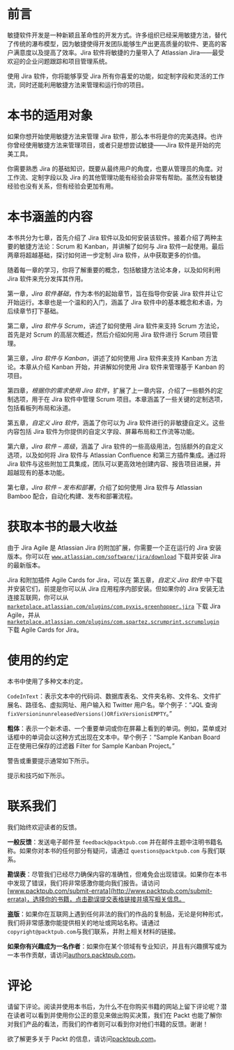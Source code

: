 # 前言

敏捷软件开发是一种新颖且革命性的开发方式。许多组织已经采用敏捷方法，替代了传统的瀑布模型，因为敏捷使得开发团队能够生产出更高质量的软件、更高的客户满意度以及提高了效率。Jira 软件将敏捷的力量带入了 Atlassian Jira——最受欢迎的企业问题跟踪和项目管理系统。

使用 Jira 软件，你将能够享受 Jira 所有你喜爱的功能，如定制字段和灵活的工作流，同时还能利用敏捷方法来管理和运行你的项目。

# 本书的适用对象

如果你想开始使用敏捷方法来管理 Jira 软件，那么本书将是你的完美选择。也许你曾经使用敏捷方法来管理项目，或者只是想尝试敏捷——Jira 软件是开始的完美工具。

你需要熟悉 Jira 的基础知识，既要从最终用户的角度，也要从管理员的角度。对工作流、定制字段以及 Jira 的其他管理功能有经验会非常有帮助。虽然没有敏捷经验也没有关系，但有经验会更加有用。

# 本书涵盖的内容

本书共分为七章，首先介绍了 Jira 软件以及如何安装该软件。接着介绍了两种主要的敏捷方法论：Scrum 和 Kanban，并讲解了如何与 Jira 软件一起使用。最后两章将超越基础，探讨如何进一步定制 Jira 软件，从中获取更多的价值。

随着每一章的学习，你将了解重要的概念，包括敏捷方法论本身，以及如何利用 Jira 软件来充分发挥其作用。

第一章，*Jira 软件基础*，作为本书的起始章节，旨在指导你安装 Jira 软件并让它开始运行。本章也是一个温和的入门，涵盖了 Jira 软件中的基本概念和术语，为后续章节打下基础。

第二章，*Jira 软件与 Scrum*，讲述了如何使用 Jira 软件来支持 Scrum 方法论，首先是对 Scrum 的高层次概述，然后介绍如何用 Jira 软件进行 Scrum 项目管理。

第三章，*Jira 软件与 Kanban*，讲述了如何使用 Jira 软件来支持 Kanban 方法论。本章从介绍 Kanban 开始，并讲解如何使用 Jira 软件来管理基于 Kanban 的项目。

第四章，*根据你的需求使用 Jira 软件*，扩展了上一章内容，介绍了一些额外的定制选项，用于在 Jira 软件中管理 Scrum 项目。本章涵盖了一些关键的定制选项，包括看板列布局和泳道。

第五章，*自定义 Jira 软件*，涵盖了你可以为 Jira 软件进行的非敏捷自定义。这些内容包括 Jira 软件为你提供的自定义字段、屏幕布局和工作流等功能。

第六章，*Jira 软件 – 高级*，涵盖了 Jira 软件的一些高级用法，包括额外的自定义选项，以及如何将 Jira 软件与 Atlassian Confluence 和第三方插件集成。通过将 Jira 软件与这些附加工具集成，团队可以更高效地创建内容、报告项目进展，并超越现有的基本功能。

第七章，*Jira 软件 – 发布和部署*，介绍了如何使用 Jira 软件与 Atlassian Bamboo 配合，自动化构建、发布和部署流程。

# 获取本书的最大收益

由于 Jira Agile 是 Atlassian Jira 的附加扩展，你需要一个正在运行的 Jira 安装版本。你可以在 [`www.atlassian.com/software/jira/download`](http://www.atlassian.com/software/jira/download) 下载并安装 Jira 的最新版本。

Jira 和附加插件 Agile Cards for Jira，可以在 第五章，*自定义 Jira 软件* 中下载并安装它们，前提是你可以从 Jira 应用程序内部安装。但如果你的 Jira 安装无法连接互联网，你可以从 [`marketplace.atlassian.com/plugins/com.pyxis.greenhopper.jira`](https://marketplace.atlassian.com/plugins/com.pyxis.greenhopper.jira) 下载 Jira Agile，并从 [`marketplace.atlassian.com/plugins/com.spartez.scrumprint.scrumplugin`](https://marketplace.atlassian.com/plugins/com.spartez.scrumprint.scrumplugin) 下载 Agile Cards for Jira。

# 使用的约定

本书中使用了多种文本约定。

`CodeInText`：表示文本中的代码词、数据库表名、文件夹名称、文件名、文件扩展名、路径名、虚拟网址、用户输入和 Twitter 用户名。举个例子：“JQL 查询 `fixVersioninunreleasedVersions()ORfixVersionisEMPTY`。”

**粗体**：表示一个新术语、一个重要单词或你在屏幕上看到的单词。例如，菜单或对话框中的单词会以这种方式出现在文本中。举个例子：“Sample Kanban Board 正在使用已保存的过滤器 Filter for Sample Kanban Project。”

警告或重要提示通常如下所示。

提示和技巧如下所示。

# 联系我们

我们始终欢迎读者的反馈。

**一般反馈**：发送电子邮件至 `feedback@packtpub.com` 并在邮件主题中注明书籍名称。如果你对本书的任何部分有疑问，请通过 `questions@packtpub.com` 与我们联系。

**勘误表**：尽管我们已经尽力确保内容的准确性，但难免会出现错误。如果你在本书中发现了错误，我们将非常感激你能向我们报告。请访问[www.packtpub.com/submit-errata](http://www.packtpub.com/submit-errata)，选择你的书籍，点击勘误提交表格链接并填写相关信息。

**盗版**：如果你在互联网上遇到任何非法的我们的作品的复制品，无论是何种形式，我们将非常感激你能提供相关的地址或网站名称。请通过`copyright@packtpub.com`与我们联系，并附上相关材料的链接。

**如果你有兴趣成为一名作者**：如果你在某个领域有专业知识，并且有兴趣撰写或为一本书作贡献，请访问[authors.packtpub.com](http://authors.packtpub.com/)。

# 评论

请留下评论。阅读并使用本书后，为什么不在你购买书籍的网站上留下评论呢？潜在读者可以看到并使用你公正的意见来做出购买决策，我们在 Packt 也能了解你对我们产品的看法，而我们的作者则可以看到你对他们书籍的反馈。谢谢！

欲了解更多关于 Packt 的信息，请访问[packtpub.com](https://www.packtpub.com/)。

